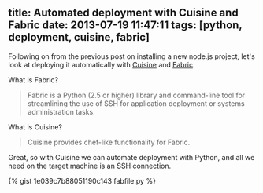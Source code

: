 title: Automated deployment with Cuisine and Fabric
date: 2013-07-19 11:47:11
tags: [python, deployment, cuisine, fabric]
---

Following on from the previous post on installing a new node.js project, let's look at deploying it automatically with [Cuisine](https://github.com/sebastien/cuisine) and [Fabric](https://github.com/fabric/fabric).

What is Fabric?

> Fabric is a Python (2.5 or higher) library and command-line tool for streamlining the use of SSH for application deployment or systems administration tasks.

What is Cuisine?

> Cuisine provides chef-like functionality for Fabric.

Great, so with Cuisine we can automate deployment with Python, and all we need on the target machine is an SSH connection.

{% gist 1e039c7b88051190c143 fabfile.py %}